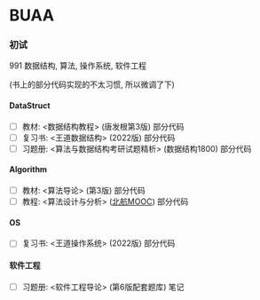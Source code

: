 # BUAA

### 初试
991 数据结构, 算法, 操作系统, 软件工程

(书上的部分代码实现的不太习惯, 所以微调了下)

#### DataStruct
- [ ] 教材: <数据结构教程> (唐发根第3版) 部分代码
- [ ] 复习书: <王道数据结构> (2022版) 部分代码
- [ ] 习题册: <算法与数据结构考研试题精析> (数据结构1800) 部分代码

#### Algorithm
- [ ] 教材: <算法导论> (第3版) 部分代码
- [ ] 教程: <算法设计与分析> ([北航MOOC](https://www.icourse163.org/course/BUAA-1449777166)) 部分代码

#### OS
- [ ] 复习书: <王道操作系统> (2022版) 部分代码

#### 软件工程
- [ ] 习题册: <软件工程导论> (第6版配套题库) 笔记
